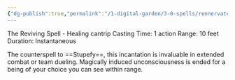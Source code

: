```yaml
---
{"dg-publish":true,"permalink":"/1-digital-garden/3-0-spells/rennervate/"}
---
```


 The Reviving Spell - Healing cantrip 
 Casting Time: 1 action 
 Range: 10 feet 
 Duration: Instantaneous 
 
 The counterspell to ==Stupefy==, this incantation is invaluable in extended combat or team dueling. Magically induced unconsciousness is ended for a being of your choice you can see within range.